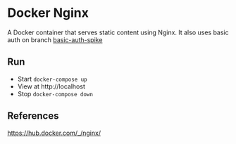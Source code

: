 # Docker Nginx
A Docker container that serves static content using Nginx. It also uses basic auth on branch [basic-auth-spike](https://github.com/DeveloperDavo/docker-nginx/tree/basic-auth-spike)

## Run
* Start `docker-compose up`
* View at http://localhost
* Stop `docker-compose down`

## References
https://hub.docker.com/_/nginx/
